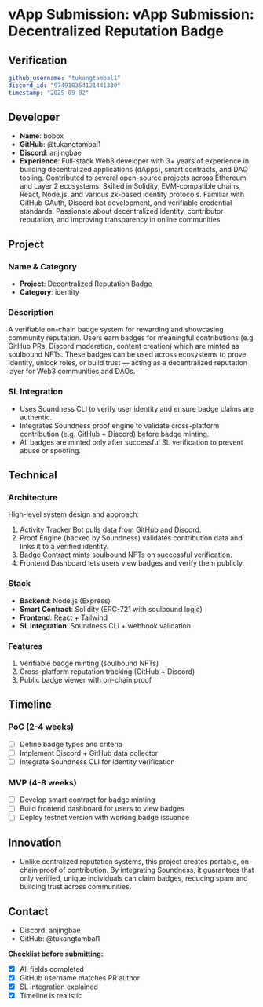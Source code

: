 # vApp Submission: vApp Submission: Decentralized Reputation Badge

## Verification
```yaml
github_username: "tukangtambal1"
discord_id: "974910354121441330"
timestamp: "2025-09-02"
```

## Developer
- **Name**: bobox
- **GitHub**: @tukangtambal1
- **Discord**: anjingbae
- **Experience**: Full-stack Web3 developer with 3+ years of experience in building decentralized applications (dApps), smart contracts, and DAO tooling. Contributed to several open-source projects across Ethereum and Layer 2 ecosystems. Skilled in Solidity, EVM-compatible chains, React, Node.js, and various zk-based identity protocols. Familiar with GitHub OAuth, Discord bot development, and verifiable credential standards. Passionate about decentralized identity, contributor reputation, and improving transparency in online communities

## Project

### Name & Category
- **Project**: Decentralized Reputation Badge
- **Category**: identity

### Description
A verifiable on-chain badge system for rewarding and showcasing community reputation. Users earn badges for meaningful contributions (e.g. GitHub PRs, Discord moderation, content creation) which are minted as soulbound NFTs.
These badges can be used across ecosystems to prove identity, unlock roles, or build trust — acting as a decentralized reputation layer for Web3 communities and DAOs.

### SL Integration  
- Uses Soundness CLI to verify user identity and ensure badge claims are authentic.
- Integrates Soundness proof engine to validate cross-platform contribution (e.g. GitHub + Discord) before badge minting.
- All badges are minted only after successful SL verification to prevent abuse or spoofing.

## Technical

### Architecture
High-level system design and approach:
1. Activity Tracker Bot pulls data from GitHub and Discord.
2. Proof Engine (backed by Soundness) validates contribution data and links it to a verified identity.
3. Badge Contract mints soulbound NFTs on successful verification.
4. Frontend Dashboard lets users view badges and verify them publicly.

### Stack
- **Backend**: Node.js (Express)
- **Smart Contract**: Solidity (ERC-721 with soulbound logic)
- **Frontend**: React + Tailwind
- **SL Integration**: Soundness CLI + webhook validation

### Features
1. Verifiable badge minting (soulbound NFTs)
2. Cross-platform reputation tracking (GitHub + Discord)
3. Public badge viewer with on-chain proof

## Timeline

### PoC (2-4 weeks)
- [ ] Define badge types and criteria
- [ ] Implement Discord + GitHub data collector
- [ ] Integrate Soundness CLI for identity verification

### MVP (4-8 weeks)  
- [ ] Develop smart contract for badge minting
- [ ] Build frontend dashboard for users to view badges
- [ ] Deploy testnet version with working badge issuance

## Innovation
- Unlike centralized reputation systems, this project creates portable, on-chain proof of contribution. By integrating Soundness, it guarantees that only verified, unique individuals can claim badges, reducing spam and building trust across communities.

## Contact
- Discord: anjingbae
- GitHub: @tukangtambal1


**Checklist before submitting:**
- [X] All fields completed
- [X] GitHub username matches PR author  
- [X] SL integration explained
- [X] Timeline is realistic
